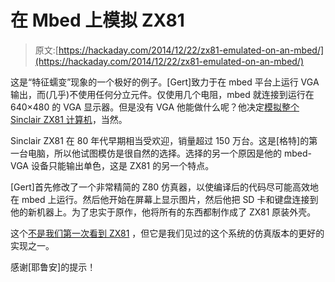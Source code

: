 # 在 Mbed 上模拟 ZX81

> 原文:[https://hackaday.com/2014/12/22/zx81-emulated-on-an-mbed/](https://hackaday.com/2014/12/22/zx81-emulated-on-an-mbed/)

这是“特征蠕变”现象的一个极好的例子。[Gert]致力于在 mbed 平台上运行 VGA 输出，而(几乎)不使用任何分立元件。仅使用几个电阻，mbed 就连接到运行在 640×480 的 VGA 显示器。但是没有 VGA 他能做什么呢？他决定[模拟整个 Sinclair ZX81 计算机](http://kgelabs.nl/?p=98)，当然。

Sinclair ZX81 在 80 年代早期相当受欢迎，销量超过 150 万台。这是[格特]的第一台电脑，所以他试图模仿是很自然的选择。选择的另一个原因是他的 mbed-VGA 设备只能输出单色，这是 ZX81 的另一个特点。

[Gert]首先修改了一个非常精简的 Z80 仿真器，以使编译后的代码尽可能高效地在 mbed 上运行。然后他开始在屏幕上显示图片，然后他把 SD 卡和键盘连接到他的新机器上。为了忠实于原作，他将所有的东西都制作成了 ZX81 原装外壳。

这个[不是我们第一次看到 ZX81](http://hackaday.com/2014/05/25/hackaday-links-may-25-2014/) ，但它是我们见过的这个系统的仿真版本的更好的实现之一。

感谢[耶鲁安]的提示！